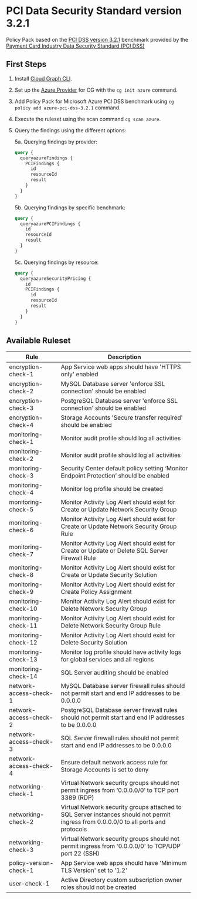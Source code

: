 # PCI Data Security Standard version 3.2.1

Policy Pack based on the [PCI DSS version 3.2.1](https://www.pcisecuritystandards.org/documents/PCI_DSS-QRG-v3_2_1.pdf) benchmark provided by the [Payment Card Industry Data Security Standard (PCI DSS)](https://www.pcisecuritystandards.org/)

## First Steps

1. Install [Cloud Graph CLI](https://docs.cloudgraph.dev/quick-start).
2. Set up the [Azure Provider](https://www.npmjs.com/package/@cloudgraph/cg-provider-azure) for CG with the `cg init azure` command.
3. Add Policy Pack for Microsoft Azure PCI DSS benchmark using `cg policy add azure-pci-dss-3.2.1` command.
4. Execute the ruleset using the scan command `cg scan azure`.
5. Query the findings using the different options:

   5a. Querying findings by provider:

   ```graphql
   query {
     queryazureFindings {
       PCIFindings {
         id
         resourceId
         result
       }
     }
   }
   ```

   5b. Querying findings by specific benchmark:

   ```graphql
   query {
     queryazurePCIFindings {
       id
       resourceId
       result
     }
   }
   ```

   5c. Querying findings by resource:

   ```graphql
   query {
     queryazureSecurityPricing {
       id
       PCIFindings {
         id
         resourceId
         result
       }
     }
   }
   ```

## Available Ruleset

| Rule                   | Description                                                                                                                          |
| ---------------------- | ------------------------------------------------------------------------------------------------------------------------------------ |
| encryption-check-1     | App Service web apps should have 'HTTPS only' enabled                                                                                |
| encryption-check-2     | MySQL Database server 'enforce SSL connection' should be enabled                                                                     |
| encryption-check-3     | PostgreSQL Database server 'enforce SSL connection' should be enabled                                                                |
| encryption-check-4     | Storage Accounts 'Secure transfer required' should be enabled                                                                        |
| monitoring-check-1     | Monitor audit profile should log all activities                                                                                      |
| monitoring-check-2     | Monitor audit profile should log all activities                                                                                      |
| monitoring-check-3     | Security Center default policy setting ‘Monitor Endpoint Protection’ should be enabled                                               |
| monitoring-check-4     | Monitor log profile should be created                                                                                                |
| monitoring-check-5     | Monitor Activity Log Alert should exist for Create or Update Network Security Group                                                  |
| monitoring-check-6     | Monitor Activity Log Alert should exist for Create or Update Network Security Group Rule                                             |
| monitoring-check-7     | Monitor Activity Log Alert should exist for Create or Update or Delete SQL Server Firewall Rule                                      |
| monitoring-check-8     | Monitor Activity Log Alert should exist for Create or Update Security Solution                                                       |
| monitoring-check-9     | Monitor Activity Log Alert should exist for Create Policy Assignment                                                                 |
| monitoring-check-10    | Monitor Activity Log Alert should exist for Delete Network Security Group                                                            |
| monitoring-check-11    | Monitor Activity Log Alert should exist for Delete Network Security Group Rule                                                       |
| monitoring-check-12    | Monitor Activity Log Alert should exist for Delete Security Solution                                                                 |
| monitoring-check-13    | Monitor log profile should have activity logs for global services and all regions                                                    |
| monitoring-check-14    | SQL Server auditing should be enabled                                                                                                |
| network-access-check-1 | MySQL Database server firewall rules should not permit start and end IP addresses to be 0.0.0.0                                      |
| network-access-check-2 | PostgreSQL Database server firewall rules should not permit start and end IP addresses to be 0.0.0.0                                 |
| network-access-check-3 | SQL Server firewall rules should not permit start and end IP addresses to be 0.0.0.0                                                 |
| network-access-check-4 | Ensure default network access rule for Storage Accounts is set to deny                                                               |
| networking-check-1     | Virtual Network security groups should not permit ingress from ‘0.0.0.0/0’ to TCP port 3389 (RDP)                                    |
| networking-check-2     | Virtual Network security groups attached to SQL Server instances should not permit ingress from 0.0.0.0/0 to all ports and protocols |
| networking-check-3     | Virtual Network security groups should not permit ingress from '0.0.0.0/0' to TCP/UDP port 22 (SSH)                                  |
| policy-version-check-1 | App Service web apps should have 'Minimum TLS Version' set to '1.2'                                                                  |
| user-check-1           | Active Directory custom subscription owner roles should not be created                                                               |
